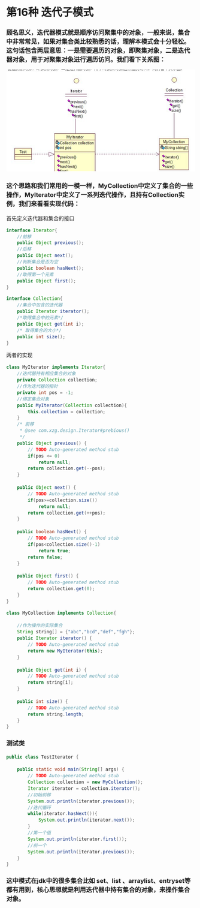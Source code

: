 # 第16种 迭代子模式
### 顾名思义，迭代器模式就是顺序访问聚集中的对象，一般来说，集合中非常常见，如果对集合类比较熟悉的话，理解本模式会十分轻松。这句话包含两层意思：一是需要遍历的对象，即聚集对象，二是迭代器对象，用于对聚集对象进行遍历访问。我们看下关系图：
![迭代子模式](/java23种设计模式/img/iterator.png)

### 这个思路和我们常用的一模一样，MyCollection中定义了集合的一些操作，MyIterator中定义了一系列迭代操作，且持有Collection实例，我们来看看实现代码：
首先定义迭代器和集合的接口
```java 
interface Iterator{
	//前移
	public Object previous();
	//后移
	public Object next();
	//判断集合是否为空
	public boolean hasNext();
	//取得第一个元素
	public Object first();
}
```
```java
interface Collection{
	//集合中包含的迭代器
	public Iterator iterator();
	/*取得集合中的元素*/
	public Object get(int i);
	/* 取得集合的大小*/
	public int size();
}
```
两者的实现
```java 
class MyIterator implements Iterator{
	//迭代器持有相应集合的对象
	private Collection collection;
	//作为迭代器的指针
	private int pos = -1;
	//绑定集合对象
	public MyIterator(Collection collection){
		this.collection = collection;
	}
	/* 前移
	 * @see com.xzg.design.Iterator#prebious()
	 */
	public Object previous() {
		// TODO Auto-generated method stub
		if(pos <= 0)
			return null;
		return collection.get(--pos);
	}

	public Object next() {
		// TODO Auto-generated method stub
		if(pos>=collection.size())
			return null;
		return collection.get(++pos);
	}

	public boolean hasNext() {
		// TODO Auto-generated method stub
		if(pos<collection.size()-1)
			return true;
		return false;
	}

	public Object first() {
		// TODO Auto-generated method stub
		return collection.get(0);
	}
}
```
```java
class MyCollection implements Collection{

	//作为操作的实际集合
	String string[] = {"abc","bcd","def","fgh"};
	public Iterator iterator() {
		// TODO Auto-generated method stub
		return new MyIterator(this);
	}

	public Object get(int i) {
		// TODO Auto-generated method stub
		return string[i];
	}

	public int size() {
		// TODO Auto-generated method stub
		return string.length;
	}
}

```
### 测试类
```java
public class TestIterator {

	public static void main(String[] args) {
		// TODO Auto-generated method stub
		Collection collection = new MyCollection();
		Iterator iterator = collection.iterator();
		//初始前移
		System.out.println(iterator.previous());
		//迭代循环
		while(iterator.hasNext()){
			System.out.println(iterator.next());
		}
		//第一个值
		System.out.println(iterator.first());
		//前一个
		System.out.println(iterator.previous());
	}
}
```
### 这中模式在jdk中的很多集合比如 set、list 、arraylist、entryset等都有用到，核心思想就是利用迭代器中持有集合的对象，来操作集合对象。
